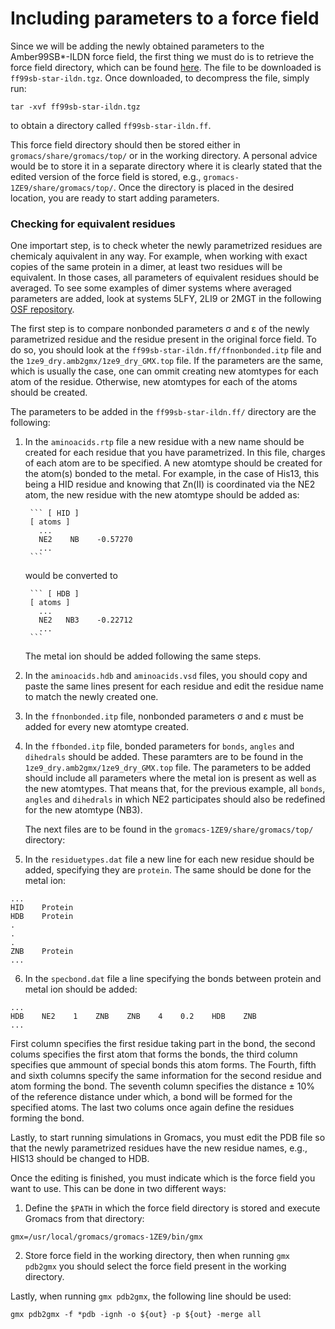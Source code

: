 # Including parameters to a force field

Since we will be adding the newly obtained parameters to the Amber99SB*-ILDN
force field, the first thing we must do is to retrieve the force field directory,
which can be found [here](https://www.gromacs.org/user_contributions.html). The file
to be downloaded is `ff99sb-star-ildn.tgz`. Once downloaded, to decompress
the file, simply run:

```
tar -xvf ff99sb-star-ildn.tgz
```

to obtain a directory called `ff99sb-star-ildn.ff`.

This force field directory should then be stored either in 
`gromacs/share/gromacs/top/` or in the working directory. A personal advice 
would be to store it in a separate directory where it is clearly stated that the 
edited version of the force field is stored, e.g., `gromacs-1ZE9/share/gromacs/top/`. 
Once the directory is placed in the desired location, you are ready to start adding parameters.


### Checking for equivalent residues

One importart step, is to check wheter the newly parametrized residues are chemicaly aquivalent
in any way. For example, when working with exact copies of the same protein in a dimer, at least
two residues will be equivalent. In those cases, all parameters of equivalent residues should be
averaged. To see some examples of dimer systems where averaged parameters are added, look at systems
5LFY, 2LI9 or 2MGT in the following [OSF repository](https://osf.io/y4zk5/).

The first step is to compare nonbonded parameters &sigma; and &epsilon; of the newly 
parametrized residue and the residue present in the original force field. To do so, you should
look at the `ff99sb-star-ildn.ff/ffnonbonded.itp` file and the `1ze9_dry.amb2gmx/1ze9_dry_GMX.top` 
file. If the parameters are the same, which is usually the case, one can ommit creating new atomtypes
for each atom of the residue. Otherwise, new atomtypes for each of the atoms should be created.

The parameters to be added in the `ff99sb-star-ildn.ff/` directory are the following:

1. In the `aminoacids.rtp` file a new residue with a new name should be created for each
residue that you have parametrized. In this file, charges of each atom are to be specified. 
A new atomtype should be created for the atom(s) bonded to the metal. For example, in the case of His13,
this being a HID residue and knowing that Zn(II) is coordinated via the NE2 atom, the new residue with 
the new atomtype should be added as:

        ``` [ HID ]
        [ atoms ]
          ...
          NE2    NB    -0.57270
          ... 
        ```

    would be converted to

        ``` [ HDB ]
        [ atoms ]
          ...
          NE2   NB3    -0.22712
          ... 
        ```

    The metal ion should be added following the same steps.

2. In the `aminoacids.hdb` and `aminoacids.vsd` files, you should copy and paste the same lines present for each 
residue and edit the residue name to match the newly created one.

3. In the `ffnonbonded.itp` file, nonbonded parameters &sigma; and &epsilon; must be added for every new
atomtype created.

4. In the `ffbonded.itp` file, bonded parameters for `bonds`, `angles` and `dihedrals` should be added. These paramters
are to be found in the `1ze9_dry.amb2gmx/1ze9_dry_GMX.top` file. The parameters to be added should include all parameters
where the metal ion is present as well as the new atomtypes. That means that, for the previous example, all `bonds`, `angles` 
and `dihedrals` in which NE2 participates should also be redefined for the new atomtype (NB3).

    The next files are to be found in the `gromacs-1ZE9/share/gromacs/top/` directory:

5. In the `residuetypes.dat` file a new line for each new residue should be added, specifying they are `protein`. The same
should be done for the metal ion:

 ```
 ...
 HID    Protein
 HDB    Protein
 .
 .
 .
 ZNB    Protein
 ...
 ```

6.    In the `specbond.dat` file a line specifying the bonds between protein and metal ion should be added:

 ```
 ...
 HDB    NE2    1    ZNB    ZNB    4    0.2    HDB    ZNB
 ...
 ```

First column specifies the first residue taking part in the bond, the second colums specifies the first atom that forms the bonds,
the third column specifies que ammount of special bonds this atom forms. The Fourth, fifth and sixth columns specify the same
information for the second residue and atom forming the bond. The seventh column specifies the distance &pm; 10% of the reference
distance under which, a bond will be formed for the specified atoms. The last two colums once again define the residues forming the bond.

Lastly, to start running simulations in Gromacs, you must edit the PDB file so that the newly parametrized residues have the new
residue names, e.g., HIS13 should be changed to HDB.

Once the editing is finished, you must indicate which is the force field you want to use. This can be done in two different ways:

1.    Define the `$PATH` in which the force field directory is stored and execute Gromacs from that directory:

 ```
 gmx=/usr/local/gromacs/gromacs-1ZE9/bin/gmx
 ```

2.    Store force field in the working directory, then when running `gmx pdb2gmx` you should select the force field present in the
working directory.

Lastly, when running `gmx pdb2gmx`, the following line should be used:

```
gmx pdb2gmx -f *pdb -ignh -o ${out} -p ${out} -merge all
```
